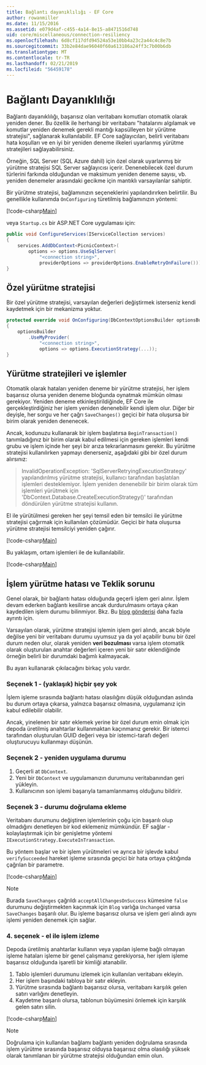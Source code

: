 ```yaml
---
title: Bağlantı dayanıklılığı - EF Core
author: rowanmiller
ms.date: 11/15/2016
ms.assetid: e079d4af-c455-4a14-8e15-a8471516d748
uid: core/miscellaneous/connection-resiliency
ms.openlocfilehash: 6d8cf117dfd94524a53e10bb4a23c2a44c4c8e7b
ms.sourcegitcommit: 33b2e84dae96040f60a613186a24ff3c7b00b6db
ms.translationtype: MT
ms.contentlocale: tr-TR
ms.lasthandoff: 02/21/2019
ms.locfileid: "56459178"
---
```

# <a name="connection-resiliency"></a>Bağlantı Dayanıklılığı

Bağlantı dayanıklılığı, başarısız olan veritabanı komutları otomatik olarak yeniden dener. Bu özellik ile herhangi bir veritabanı "hatalarını algılamak ve komutlar yeniden denemek gerekli mantığı kapsülleyen bir yürütme stratejisi", sağlanarak kullanılabilir. EF Core sağlayıcıları, belirli veritabanı hata koşulları ve en iyi bir yeniden deneme ilkeleri uyarlanmış yürütme stratejileri sağlayabilirsiniz.

Örneğin, SQL Server (SQL Azure dahil) için özel olarak uyarlanmış bir yürütme stratejisi SQL Server sağlayıcısı içerir. Denenebilecek özel durum türlerini farkında olduğundan ve maksimum yeniden deneme sayısı, vb. yeniden denemeler arasındaki gecikme için mantıklı varsayılanlar sahiptir.

Bir yürütme stratejisi, bağlamınızın seçeneklerini yapılandırırken belirtilir. Bu genellikle kullanımda `OnConfiguring` türetilmiş bağlamınızın yöntemi:

[!code-csharp[Main](../../../samples/core/Miscellaneous/ConnectionResiliency/Program.cs#OnConfiguring)]

veya `Startup.cs` bir ASP.NET Core uygulaması için:

``` csharp
public void ConfigureServices(IServiceCollection services)
{
    services.AddDbContext<PicnicContext>(
        options => options.UseSqlServer(
            "<connection string>",
            providerOptions => providerOptions.EnableRetryOnFailure()));
}
```

## <a name="custom-execution-strategy"></a>Özel yürütme stratejisi

Bir özel yürütme stratejisi, varsayılan değerleri değiştirmek isterseniz kendi kaydetmek için bir mekanizma yoktur.

``` csharp
protected override void OnConfiguring(DbContextOptionsBuilder optionsBuilder)
{
    optionsBuilder
        .UseMyProvider(
            "<connection string>",
            options => options.ExecutionStrategy(...));
}
```

## <a name="execution-strategies-and-transactions"></a>Yürütme stratejileri ve işlemler

Otomatik olarak hataları yeniden deneme bir yürütme stratejisi, her işlem başarısız olursa yeniden deneme bloğunda oynatmak mümkün olması gerekiyor. Yeniden deneme etkinleştirildiğinde, EF Core ile gerçekleştirdiğiniz her işlem yeniden denenebilir kendi işlem olur. Diğer bir deyişle, her sorgu ve her çağrı `SaveChanges()` geçici bir hata oluşursa bir birim olarak yeniden denenecek.

Ancak, kodunuzu kullanarak bir işlem başlatırsa `BeginTransaction()` tanımladığınız bir birim olarak kabul edilmesi için gereken işlemleri kendi grubu ve işlem içinde her şeyi bir arıza tekrarlanmasını gerekir. Bu yürütme stratejisi kullanılırken yapmayı denerseniz, aşağıdaki gibi bir özel durum alırsınız:

> InvalidOperationException: 'SqlServerRetryingExecutionStrategy' yapılandırılmış yürütme stratejisi, kullanıcı tarafından başlatılan işlemleri desteklemiyor. İşlem yeniden denenebilir bir birim olarak tüm işlemleri yürütmek için 'DbContext.Database.CreateExecutionStrategy()' tarafından döndürülen yürütme stratejisi kullanın.

El ile yürütülmesi gereken her şeyi temsil eden bir temsilci ile yürütme stratejisi çağırmak için kullanılan çözümüdür. Geçici bir hata oluşursa yürütme stratejisi temsilciyi yeniden çağırır.

[!code-csharp[Main](../../../samples/core/Miscellaneous/ConnectionResiliency/Program.cs#ManualTransaction)]

Bu yaklaşım, ortam işlemleri ile de kullanılabilir.

[!code-csharp[Main](../../../samples/core/Miscellaneous/ConnectionResiliency/Program.cs#AmbientTransaction)]

## <a name="transaction-commit-failure-and-the-idempotency-issue"></a>İşlem yürütme hatası ve Teklik sorunu

Genel olarak, bir bağlantı hatası olduğunda geçerli işlem geri alınır. İşlem devam ederken bağlantı kesilirse ancak durdurulmasını ortaya çıkan kaydedilen işlem durumu bilinmiyor. Bkz. Bu [blog gönderisi](https://blogs.msdn.com/b/adonet/archive/2013/03/11/sql-database-connectivity-and-the-idempotency-issue.aspx) daha fazla ayrıntı için.

Varsayılan olarak, yürütme stratejisi işlemin işlem geri alındı, ancak böyle değilse yeni bir veritabanı durumu uyumsuz ya da yol açabilir bunu bir özel durum neden olur, olarak yeniden **veri bozulması** varsa işlem otomatik olarak oluşturulan anahtar değerleri içeren yeni bir satır eklendiğinde örneğin belirli bir durumdaki bağımlı kalmayacak.

Bu ayarı kullanarak çıkılacağını birkaç yolu vardır.

### <a name="option-1---do-almost-nothing"></a>Seçenek 1 - (yaklaşık) hiçbir şey yok

İşlem işleme sırasında bağlantı hatası olasılığını düşük olduğundan aslında bu durum ortaya çıkarsa, yalnızca başarısız olmasına, uygulamanız için kabul edilebilir olabilir.

Ancak, yinelenen bir satır eklemek yerine bir özel durum emin olmak için depoda üretilmiş anahtarlar kullanmaktan kaçınmanız gerekir. Bir istemci tarafından oluşturulan GUID değeri veya bir istemci-tarafı değeri oluşturucuyu kullanmayı düşünün.

### <a name="option-2---rebuild-application-state"></a>Seçenek 2 - yeniden uygulama durumu

1. Geçerli at `DbContext`.
2. Yeni bir `DbContext` ve uygulamanızın durumunu veritabanından geri yükleyin.
3. Kullanıcının son işlemi başarıyla tamamlanmamış olduğunu bildirir.

### <a name="option-3---add-state-verification"></a>Seçenek 3 - durumu doğrulama ekleme

Veritabanı durumunu değiştiren işlemlerinin çoğu için başarılı olup olmadığını denetleyen bir kod eklemeniz mümkündür. EF sağlar - kolaylaştırmak için bir genişletme yöntemi `IExecutionStrategy.ExecuteInTransaction`.

Bu yöntem başlar ve bir işlem yürütmeleri ve ayrıca bir işlevde kabul `verifySucceeded` hareket işleme sırasında geçici bir hata ortaya çıktığında çağrılan bir parametre.

[!code-csharp[Main](../../../samples/core/Miscellaneous/ConnectionResiliency/Program.cs#Verification)]

> [!NOTE]
> Burada `SaveChanges` çağrıldı `acceptAllChangesOnSuccess` kümesine `false` durumunu değiştirmekten kaçınmak için `Blog` varlığa `Unchanged` varsa `SaveChanges` başarılı olur. Bu işleme başarısız olursa ve işlem geri alındı aynı işlemi yeniden denemek için sağlar.

### <a name="option-4---manually-track-the-transaction"></a>4. seçenek - el ile işlem izleme

Depoda üretilmiş anahtarlar kullanın veya yapılan işleme bağlı olmayan işleme hataları işleme bir genel çalışmanız gerekiyorsa, her işlem işleme başarısız olduğunda işaretli bir kimliği atanabilir.

1. Tablo işlemleri durumunu izlemek için kullanılan veritabanı ekleyin.
2. Her işlem başındaki tabloya bir satır ekleyin.
3. Yürütme sırasında bağlantı başarısız olursa, veritabanı karşılık gelen satırı varlığını denetleyin.
4. Kaydetme başarılı olursa, tablonun büyümesini önlemek için karşılık gelen satırı silin.

[!code-csharp[Main](../../../samples/core/Miscellaneous/ConnectionResiliency/Program.cs#Tracking)]

> [!NOTE]
> Doğrulama için kullanılan bağlamı bağlantı yeniden doğrulama sırasında işlem yürütme sırasında başarısız olduysa başarısız olma olasılığı yüksek olarak tanımlanan bir yürütme stratejisi olduğundan emin olun.
